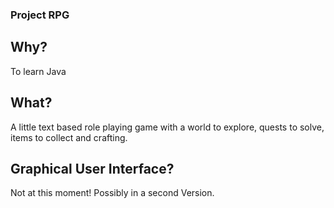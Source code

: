 ### Project RPG 

## Why?

To learn Java

## What?

A little text based role playing game with a world to explore,  quests to solve, items to collect and crafting. 

## Graphical User Interface?

Not at this moment! Possibly in a second Version. 